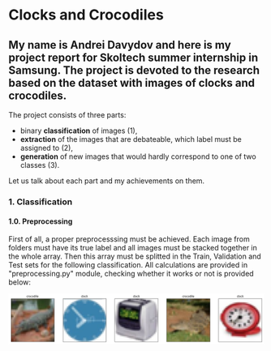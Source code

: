# Clocks and Crocodiles

## My name is Andrei Davydov and here is my project report for Skoltech summer internship in Samsung. The project is devoted to the research based on the dataset with images of clocks and crocodiles. 

The project consists of three parts: 
  - binary **classification** of images (1), 
  - **extraction** of the images that are debateable, which label must be assigned to (2),
  - **generation** of new images that would hardly correspond to one of two classes (3).
  
Let us talk about each part and my achievements on them.

### 1. Classification

#### 1.0. Preprocessing

First of all, a proper preprocesssing must be achieved. Each image from folders must have its true label and all images must be stacked together in the whole array. Then this array must be splitted in the Train, Validation and Test sets for the following classification. All calculations are provided in "preprocessing.py" module, checking whether it works or not is provided below:

<p align="center">
  <img width="720px" src="images4report/check.png">
</p>


